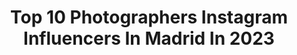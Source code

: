 ---
title: Top 10 Photographers Instagram Influencers In Madrid In 2023
description: >-
  Find top photographers Instagram influencers in Madrid in 2023. Most popular hashtags: #photography #madrid #photographer #photo.
platform: Instagram
hits: 128
text_top: Identify the most popular Instagram accounts on inBeat.
text_bottom: Our platform aggregates 128 Instagram influencers like this in Madrid, Spain for you to pitch.
profiles:
  - username: "patriciasemirphotography"
    fullname: >-
      𝒫𝒶𝓉𝓇𝒾𝒸𝒾𝒶 𝒹𝑒  𝒮𝑒𝓂𝒾𝓇
    bio: >-
      👉🏻 Photographer Madrid y Barcelona. ᴱᴺᴬᴹᴼᴿᴬᴰᴬ ᴰᴱ ᴹᴵ ᵀᴿᴬᴮᴬᴶᴼ www.patriciasemir.es 630964800
    location: "Spain"
    followers: 22791
    engagement: 133
    commentsToLikes: 0.043188
    id: ckaoqthw8kba70i78i2hr7yc0
    verified: false
    hashtags: "#verano, #labube, #fotosencasa, #lamparasdetecho"
  - username: "dannielrojas"
    fullname: >-
      DANNIEL ROJAS
    bio: >-
      Photographer 📍#Madrid • For bookings ✈ hi@dannielrojas.com or 📩
    location: "Spain"
    followers: 17589
    engagement: 586
    commentsToLikes: 0.067964
    id: ckaor7lmsm27r0i78bik7nouz
    verified: false
    hashtags: "#photoassistant, #stylistassistant, #campaign, #gosee"
  - username: "cesarvaldesphoto"
    fullname: >-
      César Valdés
    bio: >-
      📷 Photographer. 📍 Madrid / Burgos ✉ DM for books & jobs
    location: "Spain"
    followers: 17654
    engagement: 383
    commentsToLikes: 0.034657
    id: ck0u26o98yxtr0i19fpil0pmg
    verified: false
    hashtags: "#theportraitpr0ject, #sombrebeings, #fashionportrait, #portrait"
  - username: "tomascmt"
    fullname: >-
      Tomas Mancheño
    bio: >-
      Si sonríes siempre saldrá mejor. Photographer in Madrid - Toledo 📮 tomascmt@gmail.com Para 📷 MD
    location: "Spain"
    followers: 7777
    engagement: 390
    commentsToLikes: 0.059394
    id: ck6uhkf5t9mt20j71n6lfkdyk
    verified: false
    hashtags: "#woman, #madrid, #photo, #photography"
  - username: "ana.torres___"
    fullname: >-
      🍒Ana Torres 🍒
    bio: >-
      MADRID-BCN📍 Futura mamá 🤰 @robertopinilla_madrid 💍 ❤️🔐 Colaboraciones 📩 Inbox
    location: "Spain"
    followers: 28551
    engagement: 361
    commentsToLikes: 0.081590
    id: ck8tdk9mb3nip0j78mn9b9l8b
    verified: false
    hashtags: "#photography, #inkedgirls, #lifestyle, #fotografia"
  - username: "anabeljsantana"
    fullname: >-
      Anabel Santana
    bio: >-
      🇪🇸Spanish Model NaturalRedHead 👩🏻‍🦰✨ 📍Madrid ~ Barcelona 🔸Pasarela🔸Catálogo🔸Publicidad
    location: "Spain"
    followers: 11842
    engagement: 829
    commentsToLikes: 0.115625
    id: ck8sx1otjfwyd0j78itx96knh
    verified: false
    hashtags: "#glamour, #makeupartist, #redheadbeauty, #redhead"
  - username: "jie_in_spain"
    fullname: >-
      Jie Wang
    bio: >-
      Asesora de Marcas | Brand Advisor Promoción y asesoramiento a Marcas Premium, Gastronomía, Hoteles, Arte y Destinos dirigido al mercado asiático.
    location: "Spain"
    followers: 28130
    engagement: 214
    commentsToLikes: 0.024802
    id: ck5c3tz1402030i11g0r76agh
    verified: false
    hashtags: "#photography, #ticino, #style, #restaurante"
  - username: "sergio.loshak.photography"
    fullname: >-
      Sergio Loshak
    bio: >-
      Fashion & Boudoir Photographer based in Madrid MARBELLA 18-27 DE AGOSTO @sergioloshak.bodas
    location: "Spain"
    followers: 23964
    engagement: 186
    commentsToLikes: 0.058502
    id: ck6u51i6271ai0j714r0704cu
    verified: false
    hashtags: "#marbellaclub, #porsheboxter, #marbellarestaurants, #sunset"
  - username: "chiki335_owl_photo"
    fullname: >-
      Owl Photo
    bio: >-
      Photographer based in Madrid for test/works/books...direct 👉🏻📲 Cuenta personal @chikiowl por si alguien quiere ver algo más q mis fotos 🤗🤗
    location: "Spain"
    followers: 17510
    engagement: 261
    commentsToLikes: 0.039840
    id: ck5q2w8kii3ck0i11m8cz3cbl
    verified: false
    hashtags: "#barcelona, #sonyalpha, #sony, #cute"
  - username: "heyrocco"
    fullname: >-
      Rocco Parra
    bio: >-
      #NoEntiendo | Photography @parra.rocco ex-gymnast / gymnastics coach / Photographer / retoucher 📍Madrid. parra.rocco@gmail.com Twitter heyrocco
    location: "Spain"
    followers: 8790
    engagement: 506
    commentsToLikes: 0.040139
    id: ck5q9lihgbpo00i11wpqcvuk1
    verified: false
    hashtags: ""
---